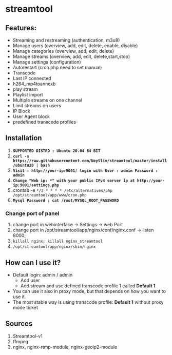 # streamtool
## Features:
- Streaming and restreaming (authentication, m3u8)
- Manage users (overview, add, edit, delete, enable, disable)
- Manage categories (overview, add, edit, delete)
- Manage streams (overview, add, edit, delete,start,stop)
- Manage settings (configuration)
- Autorestart (cron.php need to set manual)
- Transcode
- Last IP connected
- h264_mp4toannexb
- play stream
- Playlist import
- Multiple streams on one channel
- Limit streams on users
- IP Block
- User Agent block
- predefined transcode profiles


## Installation
1. **`SUPPORTED DISTRO : Ubuntu 20.04 64 BIT`**
2. **`curl -s https://raw.githubusercontent.com/NeySlim/streamtool/master/install/ubuntu20 | bash`**
3. **`Visit : http://your-ip:9001/ login with User : admin Password : admin`**
4. **`Change "Web ip: *" with your public IPv4 server ip at http://your-ip:9001/settings.php`**
5. crontab -e `*/2 * * * * /etc/alternatives/php /opt/streamtool/app/www/cron.php`
6. **`Mysql Password : cat /root/MYSQL_ROOT_PASSWORD`**


### Change port of panel
1. change port in webinterface -> Settings -> web Port
2. change port in /opt/streamtool/app/nginx/conf/nginx.conf -> listen 8000;
3. `killall nginx; killall nginx_streamtool`
4. `/opt/streamtool/app/nginx/sbin/nginx`

## How can I use it?
- Default login: admin / admin
  - Add user
  - Add stream and use defined transcode profile 1 called **Default 1**
- You can use it also in proxy mode, but that depends on how you want to use it.
- The most stable way is using transcode profile: **Default 1** without proxy mode ticket

## Sources
1. Streamtool-v1
2. ffmpeg
3. nginx, nginx-rtmp-module, nginx-geoip2-module
